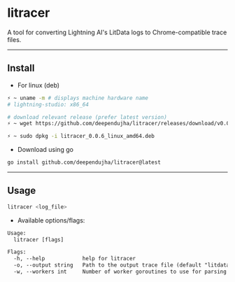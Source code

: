 # litracer

A tool for converting Lightning AI's LitData logs to Chrome-compatible trace files.

---

## Install

- For linux (deb)

```bash
⚡ ~ uname -m # displays machine hardware name
# lightning-studio: x86_64

# download relevant release (prefer latest version)
⚡ ~ wget https://github.com/deependujha/litracer/releases/download/v0.0.4/litracer_0.0.6_linux_amd64.deb

⚡ ~ sudo dpkg -i litracer_0.0.6_linux_amd64.deb
```

- Download using go

```bash
go install github.com/deependujha/litracer@latest
```

---

## Usage

```bash
litracer <log_file>
```

- Available options/flags:

```txt
Usage:
  litracer [flags]

Flags:
  -h, --help            help for litracer
  -o, --output string   Path to the output trace file (default "litdata_trace.json")
  -w, --workers int     Number of worker goroutines to use for parsing (default 1)
```
